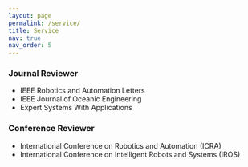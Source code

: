 ```yaml
---
layout: page
permalink: /service/
title: Service
nav: true
nav_order: 5
---
```


### Journal Reviewer
- IEEE Robotics and Automation Letters
- IEEE Journal of Oceanic Engineering
- Expert Systems With Applications
### Conference Reviewer
- International Conference on Robotics and Automation (ICRA)
- International Conference on Intelligent Robots and Systems (IROS)
